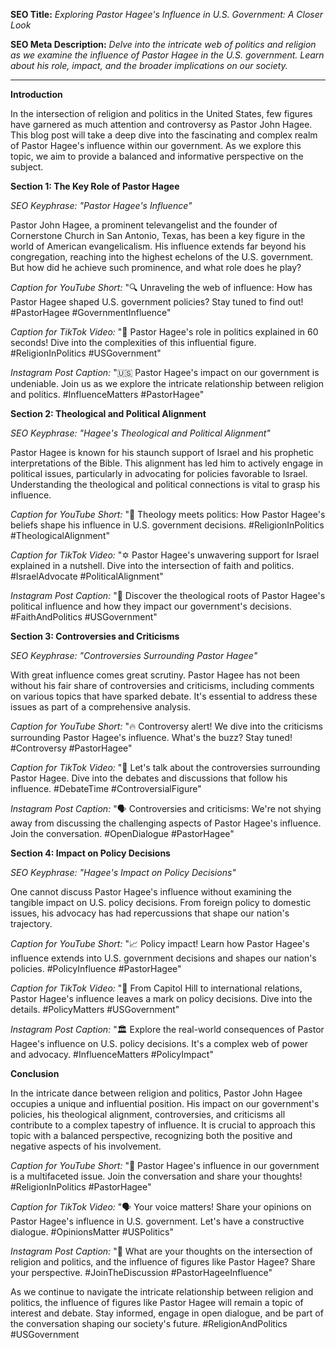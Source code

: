 **SEO Title:** _Exploring Pastor Hagee's Influence in U.S. Government: A Closer Look_

**SEO Meta Description:** _Delve into the intricate web of politics and religion as we examine the influence of Pastor Hagee in the U.S. government. Learn about his role, impact, and the broader implications on our society._

---

**Introduction**

In the intersection of religion and politics in the United States, few figures have garnered as much attention and controversy as Pastor John Hagee. This blog post will take a deep dive into the fascinating and complex realm of Pastor Hagee's influence within our government. As we explore this topic, we aim to provide a balanced and informative perspective on the subject.

**Section 1: The Key Role of Pastor Hagee**

_SEO Keyphrase: "Pastor Hagee's Influence"_

Pastor John Hagee, a prominent televangelist and the founder of Cornerstone Church in San Antonio, Texas, has been a key figure in the world of American evangelicalism. His influence extends far beyond his congregation, reaching into the highest echelons of the U.S. government. But how did he achieve such prominence, and what role does he play?

_Caption for YouTube Short:_ "🔍 Unraveling the web of influence: How has Pastor Hagee shaped U.S. government policies? Stay tuned to find out! #PastorHagee #GovernmentInfluence"

_Caption for TikTok Video:_ "👀 Pastor Hagee's role in politics explained in 60 seconds! Dive into the complexities of this influential figure. #ReligionInPolitics #USGovernment"

_Instagram Post Caption:_ "🇺🇸 Pastor Hagee's impact on our government is undeniable. Join us as we explore the intricate relationship between religion and politics. #InfluenceMatters #PastorHagee"

**Section 2: Theological and Political Alignment**

_SEO Keyphrase: "Hagee's Theological and Political Alignment"_

Pastor Hagee is known for his staunch support of Israel and his prophetic interpretations of the Bible. This alignment has led him to actively engage in political issues, particularly in advocating for policies favorable to Israel. Understanding the theological and political connections is vital to grasp his influence.

_Caption for YouTube Short:_ "📜 Theology meets politics: How Pastor Hagee's beliefs shape his influence in U.S. government decisions. #ReligionInPolitics #TheologicalAlignment"

_Caption for TikTok Video:_ "✡️ Pastor Hagee's unwavering support for Israel explained in a nutshell. Dive into the intersection of faith and politics. #IsraelAdvocate #PoliticalAlignment"

_Instagram Post Caption:_ "🔮 Discover the theological roots of Pastor Hagee's political influence and how they impact our government's decisions. #FaithAndPolitics #USGovernment"

**Section 3: Controversies and Criticisms**

_SEO Keyphrase: "Controversies Surrounding Pastor Hagee"_

With great influence comes great scrutiny. Pastor Hagee has not been without his fair share of controversies and criticisms, including comments on various topics that have sparked debate. It's essential to address these issues as part of a comprehensive analysis.

_Caption for YouTube Short:_ "🔥 Controversy alert! We dive into the criticisms surrounding Pastor Hagee's influence. What's the buzz? Stay tuned! #Controversy #PastorHagee"

_Caption for TikTok Video:_ "🤨 Let's talk about the controversies surrounding Pastor Hagee. Dive into the debates and discussions that follow his influence. #DebateTime #ControversialFigure"

_Instagram Post Caption:_ "🗣️ Controversies and criticisms: We're not shying away from discussing the challenging aspects of Pastor Hagee's influence. Join the conversation. #OpenDialogue #PastorHagee"

**Section 4: Impact on Policy Decisions**

_SEO Keyphrase: "Hagee's Impact on Policy Decisions"_

One cannot discuss Pastor Hagee's influence without examining the tangible impact on U.S. policy decisions. From foreign policy to domestic issues, his advocacy has had repercussions that shape our nation's trajectory.

_Caption for YouTube Short:_ "📈 Policy impact! Learn how Pastor Hagee's influence extends into U.S. government decisions and shapes our nation's policies. #PolicyInfluence #PastorHagee"

_Caption for TikTok Video:_ "📜 From Capitol Hill to international relations, Pastor Hagee's influence leaves a mark on policy decisions. Dive into the details. #PolicyMatters #USGovernment"

_Instagram Post Caption:_ "🏛️ Explore the real-world consequences of Pastor Hagee's influence on U.S. policy decisions. It's a complex web of power and advocacy. #InfluenceMatters #PolicyImpact"

**Conclusion**

In the intricate dance between religion and politics, Pastor John Hagee occupies a unique and influential position. His impact on our government's policies, his theological alignment, controversies, and criticisms all contribute to a complex tapestry of influence. It is crucial to approach this topic with a balanced perspective, recognizing both the positive and negative aspects of his involvement.

_Caption for YouTube Short:_ "🤔 Pastor Hagee's influence in our government is a multifaceted issue. Join the conversation and share your thoughts! #ReligionInPolitics #PastorHagee"

_Caption for TikTok Video:_ "🗣️ Your voice matters! Share your opinions on Pastor Hagee's influence in U.S. government. Let's have a constructive dialogue. #OpinionsMatter #USPolitics"

_Instagram Post Caption:_ "💬 What are your thoughts on the intersection of religion and politics, and the influence of figures like Pastor Hagee? Share your perspective. #JoinTheDiscussion #PastorHageeInfluence"

As we continue to navigate the intricate relationship between religion and politics, the influence of figures like Pastor Hagee will remain a topic of interest and debate. Stay informed, engage in open dialogue, and be part of the conversation shaping our society's future. #ReligionAndPolitics #USGovernment
